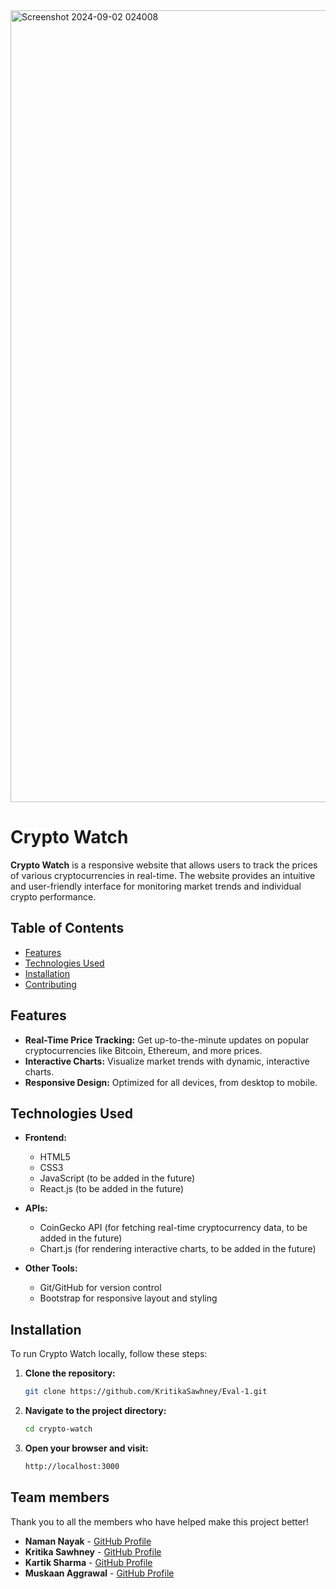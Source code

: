 <img width="1267" alt="Screenshot 2024-09-02 024008" src="https://github.com/user-attachments/assets/3066c13e-0d1c-4e26-9867-dfaa974151a3">

# Crypto Watch

**Crypto Watch** is a responsive website that allows users to track the prices of various cryptocurrencies in real-time. The website provides an intuitive and user-friendly interface for monitoring market trends and individual crypto performance.

## Table of Contents

- [Features](#features)
- [Technologies Used](#technologies-used)
- [Installation](#installation)
- [Contributing](#contributing)

## Features

- **Real-Time Price Tracking:** Get up-to-the-minute updates on popular cryptocurrencies like Bitcoin, Ethereum, and more prices.
- **Interactive Charts:** Visualize market trends with dynamic, interactive charts.
- **Responsive Design:** Optimized for all devices, from desktop to mobile.

## Technologies Used

- **Frontend:**
  - HTML5
  - CSS3
  - JavaScript (to be added in the future)
  - React.js (to be added in the future)

- **APIs:**
  - CoinGecko API (for fetching real-time cryptocurrency data, to be added in the future)
  - Chart.js (for rendering interactive charts, to be added in the future)

- **Other Tools:**
  - Git/GitHub for version control
  - Bootstrap for responsive layout and styling

## Installation

To run Crypto Watch locally, follow these steps:

1. **Clone the repository:**

   ```bash
   git clone https://github.com/KritikaSawhney/Eval-1.git

2. **Navigate to the project directory:**

   ```bash
   cd crypto-watch
3. **Open your browser and visit:**

   ```bash
   http://localhost:3000

## Team members
Thank you to all the members who have helped make this project better!
- **Naman Nayak** - [GitHub Profile](https://github.com/Namann-14)
- **Kritika Sawhney** - [GitHub Profile](https://github.com/KritikaSawhney)
- **Kartik Sharma** - [GitHub Profile](https://github.com/Kartik2004sharma)
- **Muskaan Aggrawal** - [GitHub Profile](https://github.com/musagg)
  
   
